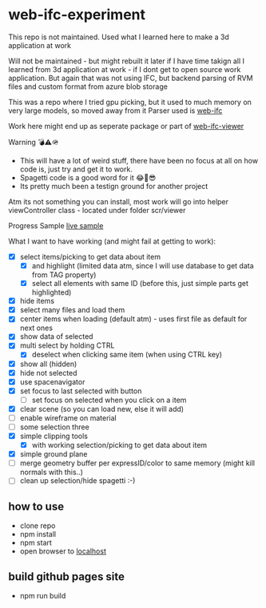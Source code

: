 # web-ifc-experiment

This repo is not maintained. Used what I learned here to make a 3d application at work

Will not be maintained - but might rebuilt it later if I have time takign all I learned from 3d application at work - if I dont get to open source work application. But again that was not using IFC, but backend parsing of RVM files and custom format from azure blob storage

This was a repo where I tried gpu picking, but it used to much memory on very large models, so moved away from it
Parser used is [web-ifc](https://github.com/tomvandig/web-ifc)

Work here might end up as seperate package or part of [web-ifc-viewer](https://github.com/agviegas/web-ifc-viewer)

Warning 💣⚠️🪖
* This will have a lot of weird stuff, there have been no focus at all on how code is, just try and get it to work.
* Spagetti code is a good word for it 😂🎉😎
* Its pretty much been a testign ground for another project

Atm its not something you can install, most work will go into helper viewController class - located under folder scr/viewer

Progress Sample [live sample](https://vegarringdal.github.io/web-ifc-experiment/)

What I want to have working (and might fail at getting to work):
* [x] select items/picking to get data about item
  * [x] and highlight (limited data atm, since I will use database to get data from TAG property)
  * [x] select all elements with same ID  (before this, just simple parts get highlighted)
* [x] hide items
* [x] select many files and load them
* [x] center items when loading (default atm) - uses first file as default for next ones
* [x] show data of selected
* [x] multi select by holding CTRL 
  * [x] deselect when clicking same item (when using CTRL key)
* [x] show all (hidden)
* [x] hide not selected
* [x] use spacenavigator
* [x] set focus to last selected with button
  * [ ] set focus on selected when you click on a item
* [x] clear scene (so you can load new, else it will add)
* [ ] enable wireframe on material
* [ ] some selection three
* [x] simple clipping tools
  * [x] with working selection/picking to get data about item
* [x] simple ground plane
* [ ] merge geometry buffer per expressID/color to same memory (might kill normals with this..)
* [ ] clean up selection/hide spagetti :-)

## how to use

* clone repo
* npm install
* npm start
* open browser to [localhost](http://localhost)

## build github pages site
* npm run build




